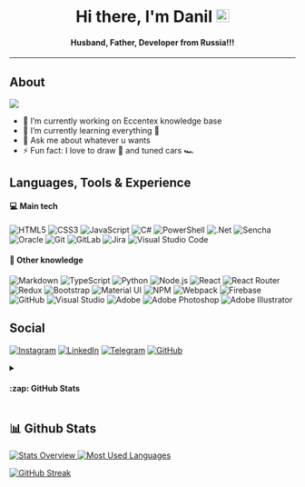 <h1 align="center"> Hi there, I'm Danil <img src="https://raw.githubusercontent.com/MartinHeinz/MartinHeinz/master/wave.gif" width="23px"></h1>
<h4 align="center"> Husband, Father, Developer from Russia!!!</h4>

---

## About

![](https://komarev.com/ghpvc/?username=CrappyCodeMaker&style=flat-square)

- 🔭 I’m currently working on Eccentex knowledge base
- 🌱 I’m currently learning everything 🤣
- 💬 Ask me about whatever u wants
- ⚡ Fun fact: I love to draw 🎨 and tuned cars 🏎️

## Languages, Tools & Experience

#### :computer: Main tech

![HTML5](https://img.shields.io/badge/HTML5-E34F26?logo=html5&logoColor=fff&style=flat)
![CSS3](https://img.shields.io/badge/CSS3-1572B6?logo=css3&logoColor=fff&style=flat)
![JavaScript](https://img.shields.io/badge/javascript-%23323330.svg?style=for-the-badge&logo=javascript&logoColor=%23F7DF1E&style=flat)
![C#](https://img.shields.io/badge/c%23-%23239120.svg?style=for-the-badge&logo=c-sharp&logoColor=white&style=flat)
![PowerShell](https://img.shields.io/badge/PowerShell-5391FE?logo=powershell&logoColor=fff&style=flat)
![.Net](https://img.shields.io/badge/.NET-5C2D91?style=for-the-badge&logo=.net&logoColor=white&style=flat)
![Sencha](https://img.shields.io/badge/Sencha-86BC40?logo=sencha&logoColor=fff&style=flat)
![Oracle](https://img.shields.io/badge/Oracle-F80000?logo=oracle&logoColor=fff&style=flat)
![Git](https://img.shields.io/badge/Git-F05032?logo=git&logoColor=fff&style=flat)
![GitLab](https://img.shields.io/badge/gitlab-%23181717.svg?style=for-the-badge&logo=gitlab&logoColor=white&style=flat)
![Jira](https://img.shields.io/badge/jira-%230A0FFF.svg?style=for-the-badge&logo=jira&logoColor=white&style=flat)
![Visual Studio Code](https://img.shields.io/badge/Visual%20Studio%20Code-007ACC?logo=visualstudiocode&logoColor=fff&style=flat)

#### :brain: Other knowledge

![Markdown](https://img.shields.io/badge/Markdown-000?logo=markdown&logoColor=fff&style=flat)
![TypeScript](https://img.shields.io/badge/TypeScript-3178C6?logo=typescript&logoColor=fff&style=flat)
![Python](https://img.shields.io/badge/python-%2314354C.svg?style=for-the-badge&logo=python&logoColor=white&style=flat)
![Node.js](https://img.shields.io/badge/Node.js-393?logo=nodedotjs&logoColor=fff&style=flat)
![React](https://img.shields.io/badge/react-%2320232a.svg?style=for-the-badge&logo=react&logoColor=%2361DAFB&style=flat)
![React Router](https://img.shields.io/badge/React_Router-CA4245?style=for-the-badge&logo=react-router&logoColor=white&style=flat)
![Redux](https://img.shields.io/badge/redux-%23593d88.svg?style=for-the-badge&logo=redux&logoColor=white&style=flat)
![Bootstrap](https://img.shields.io/badge/bootstrap-%23563D7C.svg?style=for-the-badge&logo=bootstrap&logoColor=white&style=flat)
![Material UI](https://img.shields.io/badge/materialui-%230081CB.svg?style=for-the-badge&logo=material-ui&logoColor=white&style=flat)
![NPM](https://img.shields.io/badge/NPM-%23000000.svg?style=for-the-badge&logo=npm&logoColor=white&style=flat)
![Webpack](https://img.shields.io/badge/Webpack-8DD6F9?logo=webpack&logoColor=000&style=flat)
![Firebase](https://img.shields.io/badge/firebase-%23039BE5.svg?style=for-the-badge&logo=firebase&style=flat)
![GitHub](https://img.shields.io/badge/GitHub-181717?logo=github&logoColor=fff&style=flat)
![Visual Studio](https://img.shields.io/badge/Visual%20Studio-5C2D91?logo=visualstudio&logoColor=fff&style=flat)
![Adobe](https://img.shields.io/badge/Adobe-F00?logo=adobe&logoColor=fff&style=flat)
![Adobe Photoshop](https://img.shields.io/badge/Adobe%20Photoshop-31A8FF?logo=adobephotoshop&logoColor=fff&style=flat)
![Adobe Illustrator](https://img.shields.io/badge/Adobe%20Illustrator-FF9A00?logo=adobeillustrator&logoColor=fff&style=flat)

## Social

[![Instagram](https://img.shields.io/badge/Instagram-%23E4405F.svg?style=for-the-badge&logo=Instagram&logoColor=white&style=flat)](https://www.instagram.com/danil_ej9)
[![LinkedIn](https://img.shields.io/badge/linkedin-%230077B5.svg?style=for-the-badge&logo=linkedin&logoColor=white&style=flat)](https://www.linkedin.com/in/dani-dani)
[![Telegram](https://img.shields.io/badge/Telegram-2CA5E0?style=for-the-badge&logo=telegram&logoColor=white&style=flat)](https://t.me/RezniDa)
[![GitHub](https://img.shields.io/badge/github-%23121011.svg?style=for-the-badge&logo=github&logoColor=white&style=flat)](https://github.com/CrappyCodeMaker)

<details>
  <summary><h4>:zap: GitHub Stats</h4></summary>

<img width='47%' src='https://github-readme-stats.vercel.app/api?username=CrappyCodeMaker&theme=nord&bg_color=22272E&text_color=a4b1be&icon_color=ffc83d&hide_border=true&hide_title=false&show_icons=true&count_private=true&hide=contribs,prs' alt='stats'>

[![Anurag's GitHub stats](https://github-readme-stats.vercel.app/api?username=anuraghazra)](https://github.com/anuraghazra/github-readme-stats)

<img width='47%' src='https://github-readme-stats.vercel.app/api/top-langs/?username=CrappyCodeMaker&theme=nord&bg_color=22272E&text_color=a4b1be&hide_border=true&hide_title=false&show_icons=true&count_private=true&layout=compact' alt='langs'>

[<img src='https://cdn.jsdelivr.net/npm/simple-icons@3.0.1/icons/github.svg' alt='github' height='40'>](https://github.com/CrappyCodeMaker)

[![Top Langs](https://github-readme-stats.vercel.app/api/top-langs/?username=CrappyCodeMaker)](https://github.com/anuraghazra/github-readme-stats)

![GitHub stats](https://github-readme-stats.vercel.app/api?username=CrappyCodeMaker&show_icons=true)

</details>

## 📊 Github Stats

<a href='https://github.com/CrappyCodeMaker/github-stats-transparent'>

![Stats Overview](https://raw.githubusercontent.com/CrappyCodeMaker/github-stats-transparent/output/generated/overview.svg)
![Most Used Languages](https://raw.githubusercontent.com/CrappyCodeMaker/github-stats-transparent/output/generated/languages.svg)

</a>

[![GitHub Streak](http://github-readme-streak-stats.herokuapp.com?user=CrappyCodeMaker&theme=dark&hide_border=true&background=FFFFFF00&border=FFFFFF00&stroke=0ABBFF&ring=5AFF00&fire=FF9C00&currStreakNum=DDDDDD&sideNums=DDDDDD&currStreakLabel=DDDDDD&sideLabels=DDDDDD&dates=A1A1A1)](https://git.io/streak-stats)
